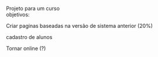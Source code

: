 Projeto para um curso</br>
objetivos: 
<p>Criar paginas baseadas na versão de sistema anterior (20%)</p>
<div>
  <tbody>
    <tr>
      <td>cadastro de alunos</td>
    </tr>
<p>Tornar online (?)</p>
